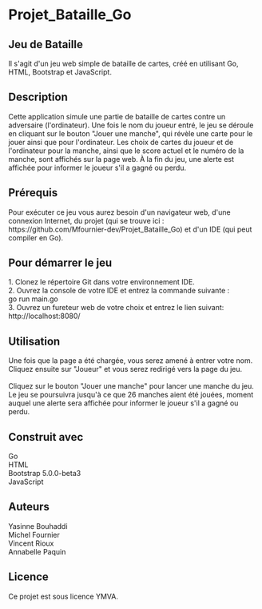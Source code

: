 # Projet_Bataille_Go
<h2>Jeu de Bataille</h2>
Il s'agit d'un jeu web simple de bataille de cartes, créé en utilisant Go, HTML, Bootstrap et JavaScript. 

<h2>Description</h2>
Cette application simule une partie de bataille de cartes contre un adversaire (l'ordinateur). Une fois le nom du joueur entré, le jeu se déroule en cliquant sur le bouton "Jouer une manche", qui révèle une carte pour le jouer ainsi que pour l'ordinateur. Les choix de cartes du joueur et de l'ordinateur pour la manche, ainsi que le score actuel et le numéro de la manche, sont affichés sur la page web. À la fin du jeu, une alerte est affichée pour informer le joueur s'il a gagné ou perdu.

<h2>Prérequis</h2>
Pour exécuter ce jeu vous aurez besoin d'un navigateur web, d'une connexion Internet, du projet (qui se trouve ici : https://github.com/Mfournier-dev/Projet_Bataille_Go) et d'un IDE (qui peut compiler en Go).

<h2>Pour démarrer le jeu</h2>
1. Clonez le répertoire Git dans votre environnement IDE. <br>
2. Ouvrez la console de votre IDE et entrez la commande suivante : <br>
go run main.go <br>
3. Ouvrez un fureteur web de votre choix et entrez le lien suivant: <br>
http://localhost:8080/


<h2>Utilisation</h2>
Une fois que la page a été chargée, vous serez amené à entrer votre nom. Cliquez ensuite sur "Joueur" et vous serez redirigé vers la page du jeu. <br><br>
Cliquez sur le bouton "Jouer une manche" pour lancer une manche du jeu. Le jeu se poursuivra jusqu'à ce que 26 manches aient été jouées, moment auquel une alerte sera affichée pour informer le joueur s'il a gagné ou perdu.

<h2>Construit avec</h2>
Go<br>
HTML<br>
Bootstrap 5.0.0-beta3<br>
JavaScript<br>

<h2>Auteurs</h2>
Yasinne Bouhaddi<br>
Michel Fournier<br>
Vincent Rioux<br>
Annabelle Paquin<br>

<h2>Licence</h2>
Ce projet est sous licence YMVA.
